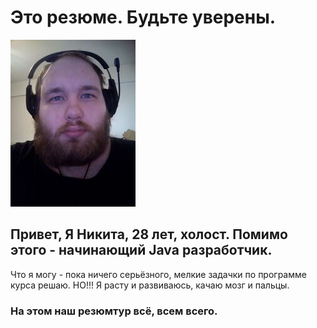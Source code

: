 # Это резюме. Будьте уверены.  
![Моё фото](img/myphoto.jpg)  

## Привет, Я Никита, 28 лет, холост. Помимо этого - начинающий Java разработчик.  
Что я могу - пока ничего серьёзного, мелкие задачки по программе курса решаю. НО!!! Я расту и развиваюсь, качаю мозг и пальцы.  

### На этом наш резюмтур всё, всем всего.